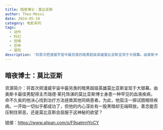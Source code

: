 ```yaml
---
title: 暗夜博士：莫比亚斯
author: Theo-Messi
date: 2024-05-10
category: 电影系列
tags:
  - 动作
  - 科幻
  - 惊悚
  - 恐怖
  - 冒险
description: '将首次把漫威宇宙中最另类的暗黑超级英雄莫比亚斯呈现于大银幕。由奥斯卡最佳男配得主杰瑞德·莱托饰演的莫比亚斯博士身患一种罕见的血液疾病，命不久矣的他决心找到治疗方法拯救其他同病患者。为此，他孤注一掷试图根除疾病。一开始一切似乎都成功了，但他的内心深处有一股黑暗却无端释放。善念能否压制住邪恶，还是莫比亚斯会屈服于这神秘的欲望？'
---
```


## 暗夜博士：莫比亚斯

资源简介：将首次把漫威宇宙中最另类的暗黑超级英雄莫比亚斯呈现于大银幕。由奥斯卡最佳男配得主杰瑞德·莱托饰演的莫比亚斯博士身患一种罕见的血液疾病，命不久矣的他决心找到治疗方法拯救其他同病患者。为此，他孤注一掷试图根除疾病。一开始一切似乎都成功了，但他的内心深处有一股黑暗却无端释放。善念能否压制住邪恶，还是莫比亚斯会屈服于这神秘的欲望？

链接：https://www.alipan.com/s/F9satmnYoCY
